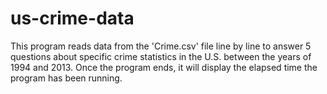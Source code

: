 # us-crime-data
This program reads data from the 'Crime.csv' file line by line to answer 5 questions about specific crime statistics in the U.S. between the years of 1994 and 2013. Once the program ends, it will display the elapsed time the program has been running.
